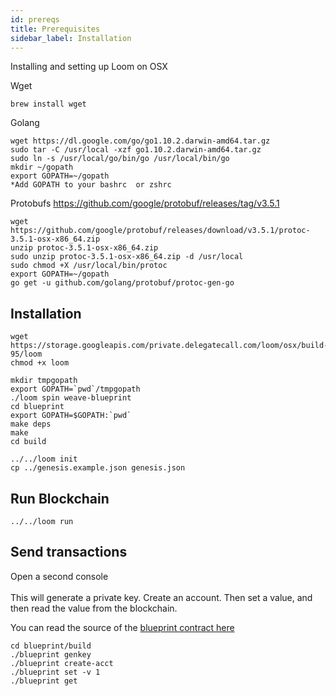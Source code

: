 ```yaml
---
id: prereqs
title: Prerequisites
sidebar_label: Installation
---
```

Installing and setting up Loom on OSX 

Wget

```brew install wget```

Golang


```
wget https://dl.google.com/go/go1.10.2.darwin-amd64.tar.gz
sudo tar -C /usr/local -xzf go1.10.2.darwin-amd64.tar.gz
sudo ln -s /usr/local/go/bin/go /usr/local/bin/go
mkdir ~/gopath
export GOPATH=~/gopath
*Add GOPATH to your bashrc  or zshrc
```


Protobufs https://github.com/google/protobuf/releases/tag/v3.5.1

```
wget https://github.com/google/protobuf/releases/download/v3.5.1/protoc-3.5.1-osx-x86_64.zip
unzip protoc-3.5.1-osx-x86_64.zip
sudo unzip protoc-3.5.1-osx-x86_64.zip -d /usr/local
sudo chmod +X /usr/local/bin/protoc
export GOPATH=~/gopath 
go get -u github.com/golang/protobuf/protoc-gen-go
```


## Installation

```
wget https://storage.googleapis.com/private.delegatecall.com/loom/osx/build-95/loom
chmod +x loom 

mkdir tmpgopath
export GOPATH=`pwd`/tmpgopath
./loom spin weave-blueprint
cd blueprint
export GOPATH=$GOPATH:`pwd`
make deps
make
cd build

../../loom init
cp ../genesis.example.json genesis.json
```

## Run Blockchain
```
../../loom run
```

## Send transactions

Open a second console 
<br/>
<br/>
This will generate a private key. Create an account. Then set a value, and then read the value from the blockchain.

You can read the source of the <a href="https://github.com/loomnetwork/weave-blueprint">blueprint contract here</a>

```
cd blueprint/build
./blueprint genkey
./blueprint create-acct
./blueprint set -v 1
./blueprint get
```